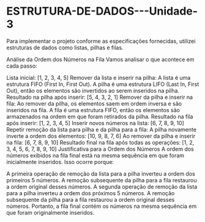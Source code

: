 # ESTRUTURA-DE-DADOS---Unidade-3
Para implementar o projeto conforme as especificações fornecidas, utilizei estruturas de dados como listas, pilhas e filas.

Análise da Ordem dos Números na Fila
Vamos analisar o que acontece em cada passo:

Lista inicial: [1, 2, 3, 4, 5]
Remover da lista e inserir na pilha:
A lista é uma estrutura FIFO (First In, First Out).
A pilha é uma estrutura LIFO (Last In, First Out), então os elementos são invertidos ao serem inseridos na pilha.
Resultado na pilha após inserir: [5, 4, 3, 2, 1]
Remover da pilha e inserir na fila:
Ao remover da pilha, os elementos saem em ordem inversa e são inseridos na fila.
A fila é uma estrutura FIFO, então os elementos são armazenados na ordem em que foram retirados da pilha.
Resultado na fila após inserir: [1, 2, 3, 4, 5]
Inserir novos números na lista: [6, 7, 8, 9, 10]
Repetir remoção da lista para pilha e da pilha para a fila:
A pilha novamente inverte a ordem dos elementos: [10, 9, 8, 7, 6]
Ao remover da pilha e inserir na fila: [6, 7, 8, 9, 10]
Resultado final na fila após todas as operações: [1, 2, 3, 4, 5, 6, 7, 8, 9, 10]
Justificativa para a Ordem dos Números
A ordem dos números exibidos na fila final está na mesma sequência em que foram inicialmente inseridos. Isso ocorre porque:

A primeira operação de remoção da lista para a pilha inverteu a ordem dos primeiros 5 números.
A remoção subsequente da pilha para a fila restaurou a ordem original desses números.
A segunda operação de remoção da lista para a pilha inverteu a ordem dos próximos 5 números.
A remoção subsequente da pilha para a fila restaurou a ordem original desses números.
Portanto, a fila final contém os números na mesma sequência em que foram originalmente inseridos.

